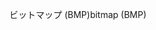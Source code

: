 <span data-ttu-id="1d1b1-101">ビットマップ (BMP)</span><span class="sxs-lookup"><span data-stu-id="1d1b1-101">bitmap (BMP)</span></span>
